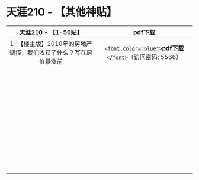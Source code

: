 # 天涯210 - 【其他神贴】


|                      天涯210 - 【1-50贴】                      |                                                             pdf下载                                                             |
| :------------------------------------------------------------: | :------------------------------------------------------------------------------------------------------------------------------: |
| 1-【楼主版】2010年的房地产调控，我们收获了什么？写在房价暴涨前 | [`<font color="blue">`**pdf下载** `</font>`](https://url97.ctfile.com/f/799297-563247371-037e1d?p=5566)（访问密码: 5566） |
|                                                                |                                                                                                                                  |
|                                                                |                                                                                                                                  |
|                                                                |                                                                                                                                  |
|                                                                |                                                                                                                                  |
|                                                                |                                                                                                                                  |
|                                                                |                                                                                                                                  |
|                                                                |                                                                                                                                  |
|                                                                |                                                                                                                                  |
|                                                                |                                                                                                                                  |
|                                                                |                                                                                                                                  |
|                                                                |                                                                                                                                  |
|                                                                |                                                                                                                                  |
|                                                                |                                                                                                                                  |
|                                                                |                                                                                                                                  |
|                                                                |                                                                                                                                  |
|                                                                |                                                                                                                                  |
|                                                                |                                                                                                                                  |
|                                                                |                                                                                                                                  |
|                                                                |                                                                                                                                  |
|                                                                |                                                                                                                                  |
|                                                                |                                                                                                                                  |
|                                                                |                                                                                                                                  |
|                                                                |                                                                                                                                  |
|                                                                |                                                                                                                                  |
|                                                                |                                                                                                                                  |
|                                                                |                                                                                                                                  |
|                                                                |                                                                                                                                  |
|                                                                |                                                                                                                                  |
|                                                                |                                                                                                                                  |
|                                                                |                                                                                                                                  |
|                                                                |                                                                                                                                  |
|                                                                |                                                                                                                                  |
|                                                                |                                                                                                                                  |
|                                                                |                                                                                                                                  |
|                                                                |                                                                                                                                  |
|                                                                |                                                                                                                                  |
|                                                                |                                                                                                                                  |
|                                                                |                                                                                                                                  |
|                                                                |                                                                                                                                  |
|                                                                |                                                                                                                                  |
|                                                                |                                                                                                                                  |
|                                                                |                                                                                                                                  |
|                                                                |                                                                                                                                  |
|                                                                |                                                                                                                                  |
|                                                                |                                                                                                                                  |
|                                                                |                                                                                                                                  |
|                                                                |                                                                                                                                  |
|                                                                |                                                                                                                                  |